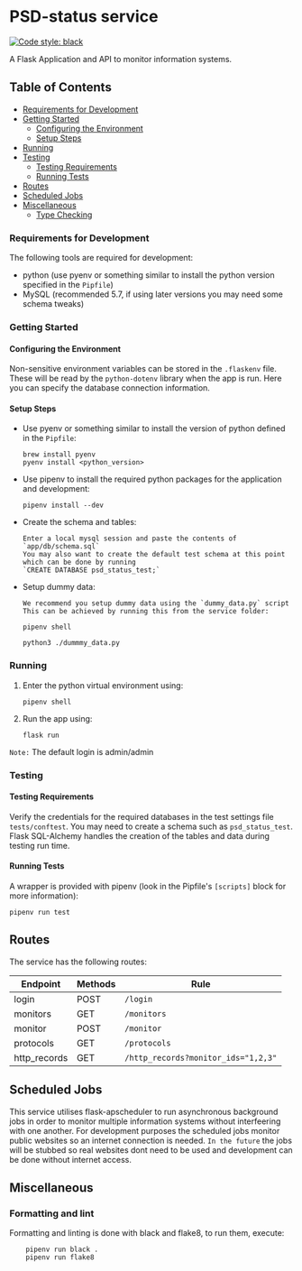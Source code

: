 # PSD-status service

[![Code style: black](https://img.shields.io/badge/code%20style-black-000000.svg)](https://github.com/psf/black)

A Flask Application and API to monitor information systems.

## Table of Contents

<!-- toc -->
- [Requirements for Development](#requirements-for-development-1)
- [Getting Started](#getting-started-1)
  - [Configuring the Environment](#configuring-the-environment-1)
  - [Setup Steps](#setup-steps-1)
- [Running](#running-1)
- [Testing](#testing-1)
  - [Testing Requirements](#testing-requirements)
  - [Running Tests](#running-tests)
- [Routes](#routes)
- [Scheduled Jobs](#scheduled-jobs)
- [Miscellaneous](#miscellaneous)
  - [Type Checking](#type-checking)

<!-- tocstop -->

### Requirements for Development

The following tools are required for development:

- python (use pyenv or something similar to install the python version specified in the `Pipfile`)
- MySQL (recommended 5.7, if using later versions you may need some schema tweaks)

### Getting Started

#### Configuring the Environment

Non-sensitive environment variables can be stored in the `.flaskenv` file. These will be read
by the `python-dotenv` library when the app is run. Here you can specify the database connection information.

#### Setup Steps

- Use pyenv or something similar to install the version of python
  defined in the `Pipfile`:

      brew install pyenv
      pyenv install <python_version>

- Use pipenv to install the required python packages for the application and development:

      pipenv install --dev

- Create the schema and tables:

      Enter a local mysql session and paste the contents of `app/db/schema.sql`
      You may also want to create the default test schema at this point which can be done by running
      `CREATE DATABASE psd_status_test;`

- Setup dummy data:

      We recommend you setup dummy data using the `dummy_data.py` script
      This can be achieved by running this from the service folder:

      pipenv shell
      
      python3 ./dummmy_data.py


### Running

1. Enter the python virtual environment using:

       pipenv shell

1. Run the app using:

       flask run

`Note:` The default login is admin/admin


### Testing

#### Testing Requirements

Verify the credentials for the required databases in the test settings file `tests/conftest`.
You may need to create a schema such as `psd_status_test`.
Flask SQL-Alchemy handles the creation of the tables and data during testing run time.

#### Running Tests

A wrapper is provided with pipenv (look in the Pipfile's `[scripts]` block for more information):

    pipenv run test

## Routes

The service has the following routes:

|     Endpoint                         |     Methods     |     Rule                                        |
| ------------------------------------ | --------------- | ----------------------------------------------- |
| login                                | POST            | `/login`                                        |
| monitors                             | GET             | `/monitors`                                     |
| monitor                              | POST            | `/monitor`                                      |
| protocols                            | GET             | `/protocols`                                    |
| http_records                         | GET             | `/http_records?monitor_ids="1,2,3"`             |

## Scheduled Jobs

This service utilises flask-apscheduler to run asynchronous background jobs in order to monitor multiple
information systems without interfeering with one another.
For development purposes the scheduled jobs monitor public websites so an internet connection is needed.
`In the future` the jobs will be stubbed so real websites dont need to be used and development can be done
without internet access.

## Miscellaneous

### Formatting and lint

Formatting and linting is done with black and flake8, to run them, execute:

        pipenv run black .
        pipenv run flake8
